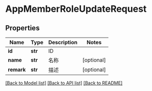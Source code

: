 # AppMemberRoleUpdateRequest

## Properties
Name | Type | Description | Notes
------------ | ------------- | ------------- | -------------
**id** | **str** | ID | 
**name** | **str** | 名称 | [optional] 
**remark** | **str** | 描述 | [optional] 

[[Back to Model list]](../README.md#documentation-for-models) [[Back to API list]](../README.md#documentation-for-api-endpoints) [[Back to README]](../README.md)

